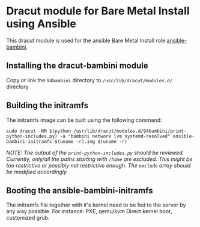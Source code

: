 Dracut module for Bare Metal Install using Ansible
==================================

This dracut module is used for the ansible Bare Metal Install role [ansible-bambini](https://github.com/Geertsky/ansible-bambini).

Installing the dracut-bambini module
------------------------------------

Copy or link the `94bambini` directory to `/usr/lib/dracut/modules.d/` directory

Building the initramfs
----------------------

The initramfs image can be built using the following command:

```
sudo dracut -NM $(python /usr/lib/dracut/modules.d/94bambini/print-python-includes.py) -a "bambini network lvm systemd-resolved" ansible-bambini-initramfs-$(uname -r).img $(uname -r) 
```
_NOTE: The output of the `print-python-includes.py` should be reviewed. Currently, only/all the paths starting with `/home` are excluded. This might be too restrictive or possibly not restrictive enough. The `exclude` array should be modified accordingly_

Booting the ansible-bambini-initramfs
-------------------------------------
The initramfs file together with it's kernel need to be fed to the server by any way possible. For instance: PXE, qemu/kvm Direct kernel boot, customized grub. 
